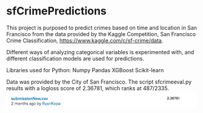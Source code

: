 # sfCrimePredictions

This project is purposed to predict crimes based on time and location in San Francisco from the data provided by the Kaggle Competition, San Francisco Crime Classification, https://www.kaggle.com/c/sf-crime/data.

Different ways of analyzing categorical variables is experimented with, and different classification models are used for predictions.

Libraries used for Python:
Numpy
Pandas
XGBoost
Scikit-learn

Data was provided by the City of San Francisco.  The script sfcrimeeval.py results with a logloss score of 2.36781, which ranks at 487/2335.
![alt text](https://github.com/RyanKopa/sfCrimePredictions/blob/master/Competition%20Score.png "Competition Score")
